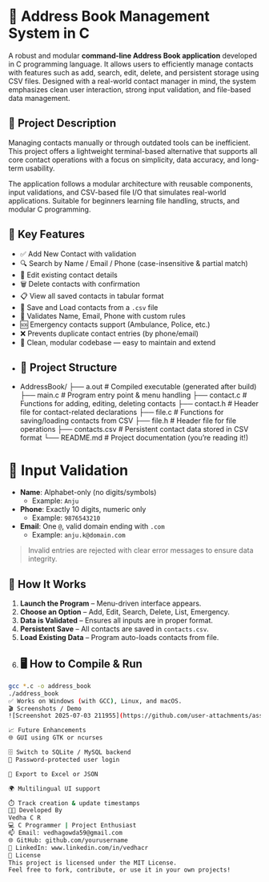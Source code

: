 # 📒 Address Book Management System in C
A robust and modular **command-line Address Book application** developed in C programming language. It allows users to efficiently manage contacts with features such as add, search, edit, delete, and persistent storage using CSV files. Designed with a real-world contact manager in mind, the system emphasizes clean user interaction, strong input validation, and file-based data management.
## 🧾 Project Description
Managing contacts manually or through outdated tools can be inefficient. This project offers a lightweight terminal-based alternative that supports all core contact operations with a focus on simplicity, data accuracy, and long-term usability.

The application follows a modular architecture with reusable components, input validations, and CSV-based file I/O that simulates real-world applications. Suitable for beginners learning file handling, structs, and modular C programming.
## 📌 Key Features

- ✅ Add New Contact with validation
- 🔍 Search by Name / Email / Phone (case-insensitive & partial match)
- 📝 Edit existing contact details
- 🗑️ Delete contacts with confirmation
- 📋 View all saved contacts in tabular format
- 📂 Save and Load contacts from a `.csv` file
- 🔐 Validates Name, Email, Phone with custom rules
- 🆘 Emergency contacts support (Ambulance, Police, etc.)
- ❌ Prevents duplicate contact entries (by phone/email)
- 🧼 Clean, modular codebase — easy to maintain and extend
- ## 📂 Project Structure
- AddressBook/
├── a.out # Compiled executable (generated after build)
├── main.c # Program entry point & menu handling
├── contact.c # Functions for adding, editing, deleting contacts
├── contact.h # Header file for contact-related declarations
├── file.c # Functions for saving/loading contacts from CSV
├── file.h # Header file for file operations
├── contacts.csv # Persistent contact data stored in CSV format
└── README.md # Project documentation (you’re reading it!)
# 🔐 Input Validation

- **Name**: Alphabet-only (no digits/symbols)
  - Example: `Anju`
- **Phone**: Exactly 10 digits, numeric only
  - Example: `9876543210`
- **Email**: One `@`, valid domain ending with `.com`
  - Example: `anju.k@domain.com`

> Invalid entries are rejected with clear error messages to ensure data integrity.
## 🧠 How It Works

1. **Launch the Program** – Menu-driven interface appears.
2. **Choose an Option** – Add, Edit, Search, Delete, List, Emergency.
3. **Data is Validated** – Ensures all inputs are in proper format.
4. **Persistent Save** – All contacts are saved in `contacts.csv`.
5. **Load Existing Data** – Program auto-loads contacts from file.
6. ## 🖥️ How to Compile & Run

```bash
gcc *.c -o address_book 
./address_book
✅ Works on Windows (with GCC), Linux, and macOS.
🎬 Screenshots / Demo
![Screenshot 2025-07-03 211955](https://github.com/user-attachments/assets/91b6b06e-da31-4e0d-bdeb-26fe3f0b1d56)

📈 Future Enhancements
🌐 GUI using GTK or ncurses

🗄️ Switch to SQLite / MySQL backend
🔐 Password-protected user login

🧾 Export to Excel or JSON

🌍 Multilingual UI support

⏱️ Track creation & update timestamps
👨‍💻 Developed By
Vedha C R
💻 C Programmer | Project Enthusiast
📫 Email: vedhagowda59@gmail.com
🌐 GitHub: github.com/yourusername
🔗 LinkedIn: www.linkedin.com/in/vedhacr
📄 License
This project is licensed under the MIT License.
Feel free to fork, contribute, or use it in your own projects!

